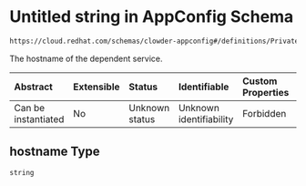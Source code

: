 # Untitled string in AppConfig Schema

```txt
https://cloud.redhat.com/schemas/clowder-appconfig#/definitions/PrivateDependencyEndpoint/properties/hostname
```

The hostname of the dependent service.

| Abstract            | Extensible | Status         | Identifiable            | Custom Properties | Additional Properties | Access Restrictions | Defined In                                                   |
| :------------------ | :--------- | :------------- | :---------------------- | :---------------- | :-------------------- | :------------------ | :----------------------------------------------------------- |
| Can be instantiated | No         | Unknown status | Unknown identifiability | Forbidden         | Allowed               | none                | [schema.json*](../../out/schema.json "open original schema") |

## hostname Type

`string`
